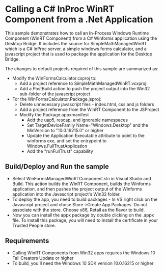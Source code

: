 # Calling a C# InProc WinRT Component from a .Net Application

This sample demonstrates how to call an In-Process Windows Runtime Component (WinRT Component) from a C# Winforms application using the Desktop Bridge.  It includes the source for SimpleMathManagedWinRT which is a C# InProc server, a simple windows forms calculator, and a javascript project that is used to package the application for the Desktop Bridge.

The changes to default projects required of this sample are summarized as:
- Modify the WinFormsCalculator.csproj to:
    - Add a project reference to SimpleMathManagedWinRT.vcxproj
    - Add a PostBuild action to push the project output into the Win32 sub-folder of the javascript project
- For the WinFormsCalculator.Package.jsproj:
    - Delete unnecessary javascript files - index.html, css and js folders
    - Add a project reference from the WinRT Component to the JSProject
    - Modify the Package.appxmanifest
        - Add the uap5, rescap, and ignorable namespaces
        - Set TargetDeviceFamily Name="Windows.Desktop" and the MinVersion to "10.0.16215.0" or higher
        - Update the Application Executable attribute to point to the winforms exe, and set the entrypoint to Windows.FullTrustApplication
        - Add the "runFullTrust" capability

Build/Deploy and Run the sample
-------------------------------
 - Select WinFormsManagedWinRTComponent.sln in Visual Studio and Build.  This action builds the WinRT Component, builds the Winforms application, and then pushes the project output of the Winforms application into the Javascript project's Win32 folder.
 - To deploy the app, you need to build packages - In VS right click on the Javascript project and chose Store->Create App Packages.  Do not associate with the store.  Choose x86, Retail as the flavor to build.
 - Now you can install the appx package by double clicking on the .appx file.  To install this package, you will need to install the certificate in your Trusted People store.

Requirements
-----------------
- Calling WinRT Components from Win32 apps requires the Windows 10 Fall Creators Update or higher
- To build, you'll need the Windows 10 SDK version 10.0.16215 or higher
